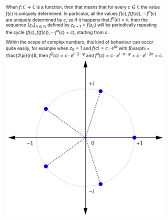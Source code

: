 When $f\colon \mathbb{C} \to \mathbb{C}$ is a function, then that means that for every $c\in\mathbb{C}$ the value $f(c)$ is uniquely determined.
In particular, all the values $f(c), f(f(c)), \cdots f^n(c)$ are uniquely determined by $c$, so if it happens that $f^n(c)=c$, then the sequence $\{z_n\}_{n\in\mathbb{N}}$ defined by $z_{n+1}=f(z_n)$ will be periodically repeating the cycle $(f(c), f(f(c)), \cdots f^n(c)=c)$, starting from $c$.

Within the scope of complex numbers, this kind of behaviour can occur quite easily, for example when $z_0=1$ and $f(c)=c\cdot e^{i\varphi}$ with $\varphi = \frac{2\pi}{n}$, then $f^2(c)=c\cdot e^{i\cdot 2\cdot\varphi}$ and $f^n(c)=c\cdot e^{i\cdot n\cdot\varphi}=c\cdot e^{i\cdot 2\pi}=c$.
![alt text](image-1.png)